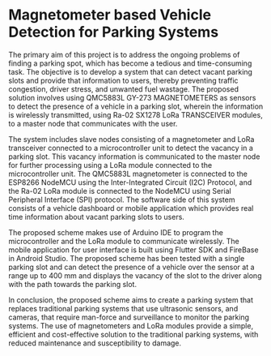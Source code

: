 
# Magnetometer based Vehicle Detection for Parking Systems


The primary aim of this project is to address the ongoing problems of finding a parking spot, which has become a tedious and time-consuming task. The objective is to develop a system that can detect vacant parking slots and provide that information to users, thereby preventing traffic congestion, driver stress, and unwanted fuel wastage. The proposed solution involves using QMC5883L GY-273 MAGNETOMETERS as sensors to detect the presence of a vehicle in a parking slot, wherein the information is wirelessly transmitted, using Ra-02 SX1278 LoRa TRANSCEIVER modules, to a master node that communicates with the user.

The system includes slave nodes consisting of a magnetometer and LoRa transceiver connected to a microcontroller unit to detect the vacancy in a parking slot. This vacancy information is communicated to the master node for further processing using a LoRa module connected to the microcontroller unit. The QMC5883L magnetometer is connected to the ESP8266 NodeMCU using the Inter-Integrated Circuit (I2C) Protocol, and the Ra-02 LoRa module is connected to the NodeMCU using Serial Peripheral Interface (SPI) protocol. The software side of this system consists of a vehicle dashboard or mobile application which provides real time information about vacant parking slots to users.

The proposed scheme makes use of Arduino IDE to program the microcontroller and the LoRa module to communicate wirelessly. The mobile application for user interface is built using Flutter SDK and FireBase in Android Studio. The proposed scheme has been tested with a single parking slot and can detect the presence of a vehicle over  the sensor at a range up to 400 mm and displays the vacancy of the slot to the driver along  with the path towards the parking slot.

In conclusion, the proposed scheme aims to create a parking system that replaces traditional parking systems that use ultrasonic sensors, and cameras, that require man-force and surveillance to monitor the parking systems. The use of magnetometers and LoRa modules provide a simple, efficient and cost-effective solution to the traditional parking systems, with reduced maintenance and susceptibility to damage.
